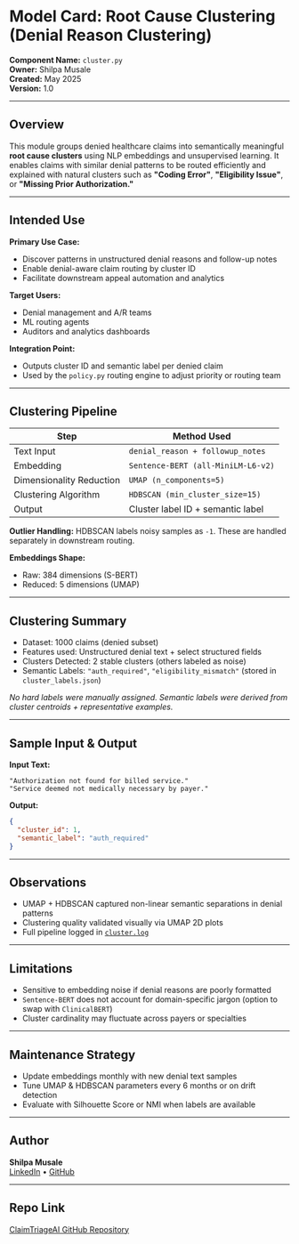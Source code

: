 # Model Card: Root Cause Clustering (Denial Reason Clustering)

**Component Name:** `cluster.py`  
**Owner:** Shilpa Musale  
**Created:** May 2025  
**Version:** 1.0

---

## Overview

This module groups denied healthcare claims into semantically meaningful **root cause clusters** using NLP embeddings and unsupervised learning. It enables claims with similar denial patterns to be routed efficiently and explained with natural clusters such as **"Coding Error"**, **"Eligibility Issue"**, or **"Missing Prior Authorization."**

---

## Intended Use

**Primary Use Case:**
- Discover patterns in unstructured denial reasons and follow-up notes
- Enable denial-aware claim routing by cluster ID
- Facilitate downstream appeal automation and analytics

**Target Users:**
- Denial management and A/R teams
- ML routing agents
- Auditors and analytics dashboards

**Integration Point:**
- Outputs cluster ID and semantic label per denied claim
- Used by the `policy.py` routing engine to adjust priority or routing team

---

## Clustering Pipeline

| Step                   | Method Used                           |
|------------------------|----------------------------------------|
| Text Input             | `denial_reason + followup_notes`       |
| Embedding              | `Sentence-BERT (all-MiniLM-L6-v2)`     |
| Dimensionality Reduction | `UMAP (n_components=5)`               |
| Clustering Algorithm   | `HDBSCAN (min_cluster_size=15)`        |
| Output                 | Cluster label ID + semantic label      |

**Outlier Handling:** HDBSCAN labels noisy samples as `-1`. These are handled separately in downstream routing.

**Embeddings Shape:**  
- Raw: 384 dimensions (S-BERT)  
- Reduced: 5 dimensions (UMAP)  

---

## Clustering Summary

- Dataset: 1000 claims (denied subset)
- Features used: Unstructured denial text + select structured fields
- Clusters Detected: 2 stable clusters (others labeled as noise)
- Semantic Labels: `"auth_required"`, `"eligibility_mismatch"` (stored in `cluster_labels.json`)

_No hard labels were manually assigned. Semantic labels were derived from cluster centroids + representative examples._

---

## Sample Input & Output

**Input Text:**
```text
"Authorization not found for billed service."
"Service deemed not medically necessary by payer."
```

**Output:**
```json
{
  "cluster_id": 1,
  "semantic_label": "auth_required"
}
```

---

## Observations

- UMAP + HDBSCAN captured non-linear semantic separations in denial patterns
- Clustering quality validated visually via UMAP 2D plots
- Full pipeline logged in [`cluster.log`](cluster.log)

---

## Limitations

- Sensitive to embedding noise if denial reasons are poorly formatted
- `Sentence-BERT` does not account for domain-specific jargon (option to swap with `ClinicalBERT`)
- Cluster cardinality may fluctuate across payers or specialties

---

## Maintenance Strategy

- Update embeddings monthly with new denial text samples
- Tune UMAP & HDBSCAN parameters every 6 months or on drift detection
- Evaluate with Silhouette Score or NMI when labels are available

---

## Author

**Shilpa Musale**  
[LinkedIn](https://www.linkedin.com/in/shilpamusale) • [GitHub](https://github.com/shilpamusale) 
<!-- • [Portfolio](https://ishi3012.github.io/ishi-ai/) -->

---

## Repo Link

[ClaimTriageAI GitHub Repository](https://github.com/shilpamusale/claim-triage-ai.git)
